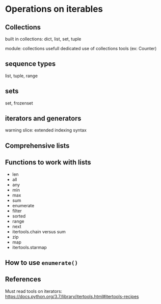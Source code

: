 # Operations on iterables

## Collections

built in collections: 
dict, list, set, tuple

module: collections
usefull dedicated use of collections tools (ex: Counter)

## sequence types
list, tuple, range

## sets
set, frozenset

## iterators and generators

warning slice: extended indexing syntax

## Comprehensive lists



## Functions to work with lists

* len
* all
* any
* min
* max
* sum
* enumerate
* filter
* sorted
* range
* next
* itertools.chain versus sum
* zip
* map
* itertools.starmap


## How to use `enumerate()`

## References

Must read tools on iterators: https://docs.python.org/3.7/library/itertools.html#itertools-recipes 

